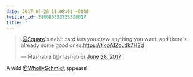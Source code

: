 ```yaml
---
date: 2017-06-28 11:08:01 +0000
twitter_id: 880080352735318017
title: ''
---
```


<blockquote class="twitter-tweet"><p lang="en" dir="ltr">.<a href="https://twitter.com/Square?ref_src=twsrc%5Etfw">@Square</a>&#39;s debit card lets you draw anything you want, and there&#39;s already some good ones.<a href="https://t.co/dZoudk7HSd">https://t.co/dZoudk7HSd</a></p>&mdash; Mashable (@mashable) <a href="https://twitter.com/mashable/status/880055727745777667?ref_src=twsrc%5Etfw">June 28, 2017</a></blockquote>
<script async src="https://platform.twitter.com/widgets.js" charset="utf-8"></script>

A wild [@WhollySchmidt](https://twitter.com/WhollySchmidt) appears!
